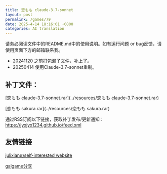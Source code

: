 ```yaml
---
title: 恋もも claude-3.7-sonnet
layout: post
permalink: /games/79
date: 2025-4-14 18:16:01 +0800
categories: AI translation
---
```



请务必阅读文件中的README.md中的使用说明。如有运行问题 or bug反馈，请使用页面下方的邮箱联系我。

- 20241120 之前打包漏了文件，补上了。
- 20250414 使用Claude-3.7-sonnet重制。

## 补丁文件：

[恋もも claude-3.7-sonnet.rar](../resources/恋もも claude-3.7-sonnet.rar)

 

[恋もも sakura.rar](../resources/恋もも sakura.rar)

 

通过RSS订阅以下链接，获取补丁发布/更新通知：https://jyxjyx1234.github.io/feed.xml

## 友情链接

[julixianのself-interested website](https://julixian-siw.worldsystem.top/) 

[galgame分享](https://t.me/galgpt)